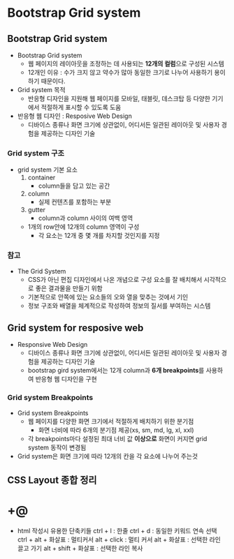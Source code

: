 # Bootstrap Grid system

## Bootstrap Grid system
* Bootstrap Grid system
    * 웹 페이지의 레이아웃을 조정하는 데 사용되는 **12개의 컬럼**으로 구성된 시스템
    * 12개인 이유 : 수가 크지 않고 약수가 많아 동일한 크기로 나누어 사용하기 용이하기 때문이다.
* Grid system 목적
    * 반응형 디자인을 지원해 웹 페이지를 모바일, 태블릿, 데스크탑 등 다양한 기기에서 적절하게 표시할 수 있도록 도움
* 반응형 웹 디자인 : Resposive Web Design
    * 디바이스 종류나 화면 크기에 상관없이, 어디서든 일관된 레이아웃 및 사용자 경험을 제공하는 디자인 기술

### Grid system 구조
* grid system 기본 요소
    1. container
        * column들을 담고 있는 공간
    2. column
        * 실제 컨텐츠를 포함하는 부분
    3. gutter
        * column과 column 사이의 여백 영역
    * 1개의 row안에 12개의 column 영역이 구성
        * 각 요소는 12개 중 몇 개를 차지할 것인지를 지정

### 참고
* The Grid System
    * CSS가 아닌 편집 디자인에서 나온 개념으로 구성 요소를 잘 배치해서 시각적으로 좋은 결과물을 만들기 위함
    * 기본적으로 안쪽에 있는 요소들의 오와 열을 맞추는 것에서 기인
    * 정보 구조와 배열을 체계적으로 작성하여 정보의 질서를 부여하는 시스템


## Grid system for resposive web
* Responsive Web Design
    * 디바이스 종류나 화면 크기에 상관없이, 어디서든 일관된 레이아웃 및 사용자 경험을 제공하는 디자인 기술
    * bootstrap gird system에서는 12개 column과 **6개 breakpoints**를 사용하여 반응형 웹 디자인을 구현

### Grid system Breakpoints
* Grid system Breakpoints
    * 웹 페이지를 다양한 화면 크기에서 적절하게 배치하기 위한 분기점
        * 화면 너비에 따라 6개의 분기점 제공(xs, sm, md, lg, xl, xxl)
    * 각 breakpoints마다 설정된 최대 너비 값 **이상으로** 화면이 커지면 grid system 동작이 변경됨
* Grid system은 화면 크기에 따라 12개의 칸을 각 요소에 나누어 주는것

## CSS Layout 종합 정리









# +@
* html 작성시 유용한 단축키들
ctrl + l : 한줄
ctrl + d : 동일한 키워드 연속 선택
ctrl + alt + 화살표 : 멀티커서
alt + click : 멀티 커서
alt + 화살표 : 선택한 라인 끌고 가기
alt + shift + 화살표 : 선택한 라인 복사